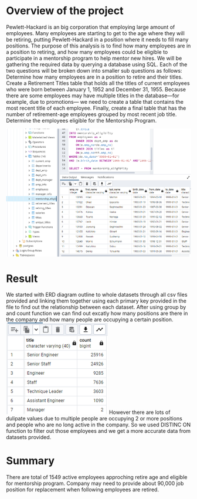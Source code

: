 
# Overview of the project

Pewlett-Hackard is an big corporation that employing large amount of employees. Many employees are starting to get to the age where they will be retiring, putting Pewlett-Hackard in a position where it needs to fill many positions. The purpose of this analysis is to find how many employees are in a position to retiring, and how many employees could be eligible to participate in a mentorship program to help mentor new hires.
We will be gathering the required data by querying a database using SQL. Each of the two questions will be broken down into smaller sub questions as follows:
Determine how many employees are in a position to retire and their titles.
Create a Retirement Titles table that holds all the titles of current employees who were born between January 1, 1952 and December 31, 1955.
Because there are some employees may have multiple titles in the database—for example, due to promotions— we need to create a table that contains the most recent title of each employee.
Finally, create a final table that has the number of retirement-age employees grouped by most recent job title.
Determine the employees eligible for the Mentorship Program.

![1](https://github.com/Hotpocket106/Pewlett-Hackard-Analysis/blob/main/1.jpg?raw=true)

# Result

We started with ERD diagram outline to whole datasets through all csv files provided and linking
them together using each primary key provided in the file to find out the relationship between
each dataset. After using group by and count function we can find out excatly how many positions are there
in the company and how many people are occupying a certain position.
![2](https://github.com/Hotpocket106/Pewlett-Hackard-Analysis/blob/main/2.jpg?raw=true)
However there are lots of dulipate values due to multiple people are occupying 2 or more positions
and people who are no long active in the company.
So we used DISTINC ON function to filter out those employees and we get a more accurate data from datasets provided.


# Summary

There are total of 1549 active employees approching retire age and eligible for mentorship program.
Company may need to provide about 90,000 job position for replacement when following employees are retired. 


